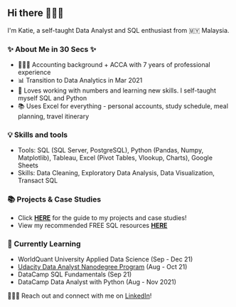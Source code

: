 ## Hi there 🙋🏻‍♀️


I'm Katie, a self-taught Data Analyst and SQL enthusiast from 🇲🇾 Malaysia.

### ✨ About Me in 30 Secs ✨
- 👩🏻‍💻 Accounting background + ACCA with 7 years of professional experience
- 📊 Transition to Data Analytics in Mar 2021
- 📝 Loves working with numbers and learning new skills. I self-taught myself SQL and Python
- 📚 Uses Excel for everything - personal accounts, study schedule, meal planning, travel itinerary

### 💡 Skills and tools
- Tools: SQL (SQL Server, PostgreSQL), Python (Pandas, Numpy, Matplotlib), Tableau, Excel (Pivot Tables, Vlookup, Charts), Google Sheets
- Skills: Data Cleaning, Exploratory Data Analysis, Data Visualization, Transact SQL

### 📚 Projects & Case Studies
- Click **[HERE](https://github.com/katiehuangx/Portfolio-Guide)** for the guide to my projects and case studies!
- View my recommended FREE SQL resources **[HERE](https://www.linkedin.com/posts/katiehuangx_sql-for-data-analysis-udacity-free-courses-activity-6838753919229931520-u44C)**

### 📝 Currently Learning
- WorldQuant University Applied Data Science (Sep - Dec 21)
- [Udacity Data Analyst Nanodegree Program](https://github.com/katiehuangx/Udacity-Data-Analyst-Nanodegree) (Aug - Oct 21)
- DataCamp SQL Fundamentals (Sep 21)
- DataCamp Data Analyst with Python (Aug - Nov 2021)

🙋🏻‍♀️ Reach out and connect with me on [LinkedIn](https://www.linkedin.com/in/katiehuangx/)! 
